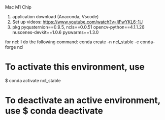 Mac M1 Chip
1. application download (Anaconda, Vscode)
2. Set up videos: https://www.youtube.com/watch?v=ljFwYKL6-1U
3. pkg
   pyquaternion==0.9.5,
   ncls==0.0.51
   opencv-python==4.1.1.26
   nuscenes-devkit==1.0.6
   pyswarms==1.3.0

for ncl:
I do the following command: conda create -n ncl_stable -c conda-forge ncl   
# To activate this environment, use                                                         
$ conda activate ncl_stable                                                                 
# To deactivate an active environment, use                                                  $ conda deactivate 
